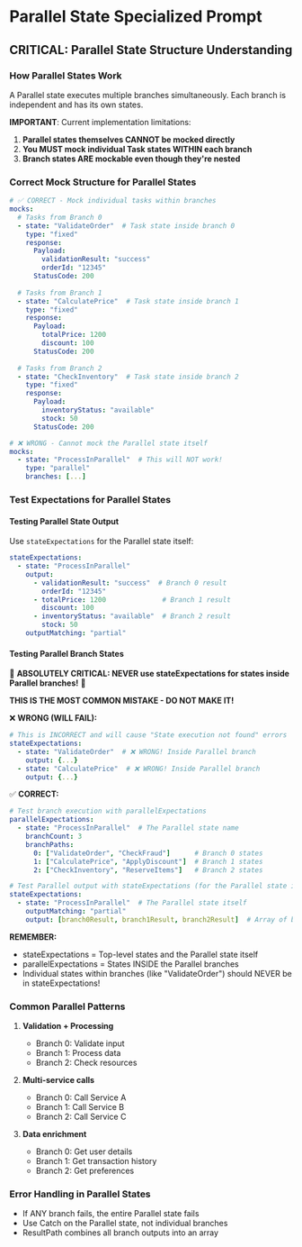 # Parallel State Specialized Prompt

## CRITICAL: Parallel State Structure Understanding

### How Parallel States Work
A Parallel state executes multiple branches simultaneously. Each branch is independent and has its own states.

**IMPORTANT**: Current implementation limitations:
1. **Parallel states themselves CANNOT be mocked directly**
2. **You MUST mock individual Task states WITHIN each branch**
3. **Branch states ARE mockable even though they're nested**

### Correct Mock Structure for Parallel States

```yaml
# ✅ CORRECT - Mock individual tasks within branches
mocks:
  # Tasks from Branch 0
  - state: "ValidateOrder"  # Task state inside branch 0
    type: "fixed"
    response:
      Payload:
        validationResult: "success"
        orderId: "12345"
      StatusCode: 200
  
  # Tasks from Branch 1
  - state: "CalculatePrice"  # Task state inside branch 1
    type: "fixed"
    response:
      Payload:
        totalPrice: 1200
        discount: 100
      StatusCode: 200
  
  # Tasks from Branch 2
  - state: "CheckInventory"  # Task state inside branch 2
    type: "fixed"
    response:
      Payload:
        inventoryStatus: "available"
        stock: 50
      StatusCode: 200

# ❌ WRONG - Cannot mock the Parallel state itself
mocks:
  - state: "ProcessInParallel"  # This will NOT work!
    type: "parallel"
    branches: [...]
```

### Test Expectations for Parallel States

#### Testing Parallel State Output
Use `stateExpectations` for the Parallel state itself:
```yaml
stateExpectations:
  - state: "ProcessInParallel"
    output:
      - validationResult: "success"  # Branch 0 result
        orderId: "12345"
      - totalPrice: 1200              # Branch 1 result
        discount: 100
      - inventoryStatus: "available"  # Branch 2 result
        stock: 50
    outputMatching: "partial"
```

#### Testing Parallel Branch States

🔴 **ABSOLUTELY CRITICAL: NEVER use stateExpectations for states inside Parallel branches!** 🔴

**THIS IS THE MOST COMMON MISTAKE - DO NOT MAKE IT!**

❌ **WRONG (WILL FAIL):**
```yaml
# This is INCORRECT and will cause "State execution not found" errors
stateExpectations:
  - state: "ValidateOrder"  # ❌ WRONG! Inside Parallel branch
    output: {...}
  - state: "CalculatePrice"  # ❌ WRONG! Inside Parallel branch
    output: {...}
```

✅ **CORRECT:**
```yaml
# Test branch execution with parallelExpectations
parallelExpectations:
  - state: "ProcessInParallel"  # The Parallel state name
    branchCount: 3
    branchPaths:
      0: ["ValidateOrder", "CheckFraud"]      # Branch 0 states
      1: ["CalculatePrice", "ApplyDiscount"]  # Branch 1 states
      2: ["CheckInventory", "ReserveItems"]   # Branch 2 states

# Test Parallel output with stateExpectations (for the Parallel state itself)
stateExpectations:
  - state: "ProcessInParallel"  # The Parallel state itself
    outputMatching: "partial"
    output: [branch0Result, branch1Result, branch2Result]  # Array of branch results
```

**REMEMBER:**
- stateExpectations = Top-level states and the Parallel state itself
- parallelExpectations = States INSIDE the Parallel branches
- Individual states within branches (like "ValidateOrder") should NEVER be in stateExpectations!

### Common Parallel Patterns

1. **Validation + Processing**
   - Branch 0: Validate input
   - Branch 1: Process data
   - Branch 2: Check resources

2. **Multi-service calls**
   - Branch 0: Call Service A
   - Branch 1: Call Service B
   - Branch 2: Call Service C

3. **Data enrichment**
   - Branch 0: Get user details
   - Branch 1: Get transaction history
   - Branch 2: Get preferences

### Error Handling in Parallel States

- If ANY branch fails, the entire Parallel state fails
- Use Catch on the Parallel state, not individual branches
- ResultPath combines all branch outputs into an array